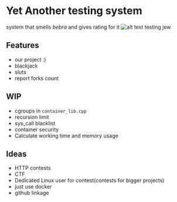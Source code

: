 # Yet Another testing system

system that smells *bebra* and gives rating for it
![alt text](https://media.istockphoto.com/id/182203609/ru/%D1%84%D0%BE%D1%82%D0%BE/%D0%BF%D0%B0%D0%BB%D0%B5%D1%86-%D0%B2%D0%B2%D0%B5%D1%80%D1%85.jpg?s=1024x1024&w=is&k=20&c=f1IwGeHj3E52Cmif8WhdDxL2qcnGGaJvQARQ43RiMIo=) testing jew 

## Features
- our project :)
- blackjack
- sluts
- report forks count
  
## WIP
- cgroups in ```container_lib.cpp```
- recursion limit
- sys_call blacklist
- container security
- Calculate working time and memory usage

## Ideas
- HTTP contests
- CTF
- Dedicated Linux user for contest(contests for bigger projects)
- just use docker
- github linkage